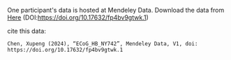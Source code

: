 One participant's data is hosted at Mendeley Data. Download the data from [Here](https://data.mendeley.com/datasets/fp4bv9gtwk/1) (DOI:https://doi.org/10.17632/fp4bv9gtwk.1)


cite this data:
```dotnetcli
Chen, Xupeng (2024), “ECoG_HB_NY742”, Mendeley Data, V1, doi: https://doi.org/10.17632/fp4bv9gtwk.1
```
